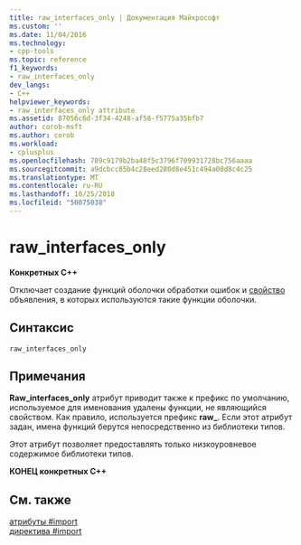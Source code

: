 ```yaml
---
title: raw_interfaces_only | Документация Майкрософт
ms.custom: ''
ms.date: 11/04/2016
ms.technology:
- cpp-tools
ms.topic: reference
f1_keywords:
- raw_interfaces_only
dev_langs:
- C++
helpviewer_keywords:
- raw_interfaces_only attribute
ms.assetid: 87056c6d-3f34-4248-af58-f5775a35bfb7
author: corob-msft
ms.author: corob
ms.workload:
- cplusplus
ms.openlocfilehash: 789c9179b2ba48f5c3796f709931728bc756aaaa
ms.sourcegitcommit: a9dcbcc85b4c28eed280d8e451c494a00d8c4c25
ms.translationtype: MT
ms.contentlocale: ru-RU
ms.lasthandoff: 10/25/2018
ms.locfileid: "50075038"
---
```

# <a name="rawinterfacesonly"></a>raw_interfaces_only
**Конкретных C++**

Отключает создание функций оболочки обработки ошибок и [свойство](../cpp/property-cpp.md) объявления, в которых используются такие функции оболочки.

## <a name="syntax"></a>Синтаксис

```
raw_interfaces_only
```

## <a name="remarks"></a>Примечания

**Raw_interfaces_only** атрибут приводит также к префикс по умолчанию, используемое для именования удалены функции, не являющийся свойством. Как правило, используется префикс **raw_**. Если этот атрибут задан, имена функций берутся непосредственно из библиотеки типов.

Этот атрибут позволяет предоставлять только низкоуровневое содержимое библиотеки типов.

**КОНЕЦ конкретных C++**

## <a name="see-also"></a>См. также

[атрибуты #import](../preprocessor/hash-import-attributes-cpp.md)<br/>
[директива #import](../preprocessor/hash-import-directive-cpp.md)